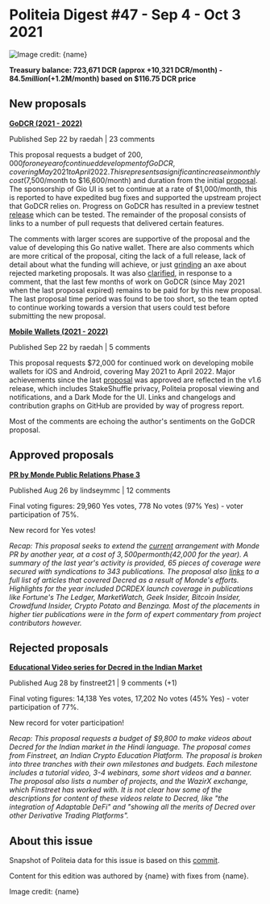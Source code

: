 # Politeia Digest #47 - Sep 4 - Oct 3 2021

![Image credit: {name}](img/{path})

**Treasury balance: 723,671 DCR (approx +10,321 DCR/month) - $84.5 million (+$1.2M/month) based on $116.75 DCR price**

## New proposals

**[GoDCR (2021 - 2022)](https://proposals.decred.org/record/f7d9fc8)**

Published Sep 22 by raedah | 23 comments

This proposal requests a budget of $200,000 for one year of continued development of GoDCR, covering May 2021 to April 2022. This represents a significant increase in monthly cost ($7,500/month to $16,600/month) and duration from the initial [proposal](https://proposals-archive.decred.org/proposals/e5c8051). The sponsorship of Gio UI is set to continue at a rate of $1,000/month, this is reported to have expedited bug fixes and supported the upstream project that GoDCR relies on. Progress on GoDCR has resulted in a preview testnet [release](https://github.com/planetdecred/godcr/releases) which can be tested. The remainder of the proposal consists of links to a number of pull requests that delivered certain features.

The comments with larger scores are supportive of the proposal and the value of developing this Go native wallet. There are also comments which are more critical of the proposal, citing the lack of a full release, lack of detail about what the funding will achieve, or just [grinding](https://proposals.decred.org/record/f7d9fc8/comments/1) an axe about rejected marketing proposals. It was also [clarified](https://proposals.decred.org/record/f7d9fc8/comments/6), in response to a comment, that the last few months of work on GoDCR (since May 2021 when the last proposal expired) remains to be paid for by this new proposal. The last proposal time period was found to be too short, so the team opted to continue working towards a version that users could test before submitting the new proposal.

**[Mobile Wallets (2021 - 2022)](https://proposals.decred.org/record/6db3c4e)**

Published Sep 22 by raedah | 5 comments

This proposal requests $72,000 for continued work on developing mobile wallets for iOS and Android, covering May 2021 to April 2022. Major achievements since the last [proposal](https://proposals-archive.decred.org/proposals/bc499c9) was approved are reflected in the v1.6 release, which includes StakeShuffle privacy, Politeia proposal viewing and notifications, and a Dark Mode for the UI. Links and changelogs and contribution graphs on GitHub are provided by way of progress report.

 Most of the comments are echoing the author's sentiments on the GoDCR proposal.

## Approved proposals

**[PR by Monde Public Relations Phase 3](https://proposals.decred.org/record/58d9f46)**

Published Aug 26 by lindseymmc | 12 comments

Final voting figures: 29,960 Yes votes, 778 No votes (97% Yes) - voter participation of 75%.

New record for Yes votes! 

*Recap: This proposal seeks to extend the [current](https://proposals-archive.decred.org/proposals/c81926b) arrangement with Monde PR by another year, at a cost of $3,500 per month ($42,000 for the year). A summary of the last year's activity is provided, 65 pieces of coverage were secured with syndications to 343 publications. The proposal also [links](https://github.com/decredcommunity/outreach/blob/data/data/monde-pr-media-coverage.csv) to a full list of articles that covered Decred as a result of Monde's efforts. Highlights for the year included DCRDEX launch coverage in publications like Fortune's The Ledger, MarketWatch, Geek Insider, Bitcoin Insider, Crowdfund Insider, Crypto Potato and Benzinga. Most of the placements in higher tier publications were in the form of expert commentary from project contributors however.*

## Rejected proposals

**[Educational Video series for Decred in the Indian Market](https://proposals.decred.org/record/150cf81)**

Published Aug 28 by finstreet21 | 9 comments (+1)

Final voting figures: 14,138 Yes votes, 17,202 No votes (45% Yes) - voter participation of 77%.

New record for voter participation!

*Recap: This proposal requests a budget of $9,800 to make videos about Decred for the Indian market in the Hindi language. The proposal comes from Finstreet, an Indian Crypto Education Platform. The proposal is broken into three tranches with their own milestones and budgets. Each milestone includes a tutorial video, 3-4 webinars, some short videos and a banner. The proposal also lists a number of projects, and the WazirX exchange, which Finstreet has worked with. It is not clear how some of the descriptions for content of these videos relate to Decred, like "the integration of Adaptable DeFi" and "showing all the merits of Decred over other Derivative Trading Platforms".*

## About this issue

Snapshot of Politeia data for this issue is based on this [commit]({link}).

Content for this edition was authored by {name} with fixes from {name}.

Image credit: {name}
